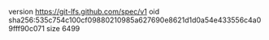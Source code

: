 version https://git-lfs.github.com/spec/v1
oid sha256:535c754c100cf09880210985a627690e8621d1d0a54e433556c4a09fff90c071
size 6499

